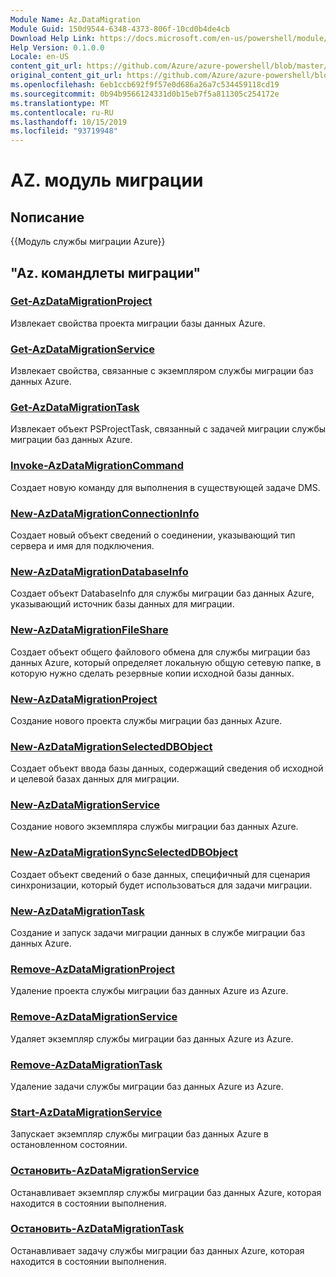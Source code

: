 ```yaml
---
Module Name: Az.DataMigration
Module Guid: 150d9544-6348-4373-806f-10cd0b4de4cb
Download Help Link: https://docs.microsoft.com/en-us/powershell/module/az.datamigration
Help Version: 0.1.0.0
Locale: en-US
content_git_url: https://github.com/Azure/azure-powershell/blob/master/src/DataMigration/DataMigration/help/Az.DataMigration.md
original_content_git_url: https://github.com/Azure/azure-powershell/blob/master/src/DataMigration/DataMigration/help/Az.DataMigration.md
ms.openlocfilehash: 6eb1ccb692f9f57e0d686a26a7c534459118cd19
ms.sourcegitcommit: 0b94b9566124331d0b15eb7f5a811305c254172e
ms.translationtype: MT
ms.contentlocale: ru-RU
ms.lasthandoff: 10/15/2019
ms.locfileid: "93719948"
---
```

# AZ. модуль миграции
## Nописание
{{Модуль службы миграции Azure}}

## "Az. командлеты миграции"
### [Get-AzDataMigrationProject](Get-AzDataMigrationProject.md)
Извлекает свойства проекта миграции базы данных Azure.

### [Get-AzDataMigrationService](Get-AzDataMigrationService.md)
Извлекает свойства, связанные с экземпляром службы миграции баз данных Azure. 

### [Get-AzDataMigrationTask](Get-AzDataMigrationTask.md)
Извлекает объект PSProjectTask, связанный с задачей миграции службы миграции баз данных Azure.

### [Invoke-AzDataMigrationCommand](Invoke-AzDataMigrationCommand.md)
Создает новую команду для выполнения в существующей задаче DMS.

### [New-AzDataMigrationConnectionInfo](New-AzDataMigrationConnectionInfo.md)
Создает новый объект сведений о соединении, указывающий тип сервера и имя для подключения.

### [New-AzDataMigrationDatabaseInfo](New-AzDataMigrationDatabaseInfo.md)
Создает объект DatabaseInfo для службы миграции баз данных Azure, указывающий источник базы данных для миграции.

### [New-AzDataMigrationFileShare](New-AzDataMigrationFileShare.md)
Создает объект общего файлового обмена для службы миграции баз данных Azure, который определяет локальную общую сетевую папке, в которую нужно сделать резервные копии исходной базы данных.

### [New-AzDataMigrationProject](New-AzDataMigrationProject.md)
Создание нового проекта службы миграции баз данных Azure.

### [New-AzDataMigrationSelectedDBObject](New-AzDataMigrationSelectedDBObject.md)
Создает объект ввода базы данных, содержащий сведения об исходной и целевой базах данных для миграции.

### [New-AzDataMigrationService](New-AzDataMigrationService.md)
Создание нового экземпляра службы миграции баз данных Azure.

### [New-AzDataMigrationSyncSelectedDBObject](New-AzDataMigrationSyncSelectedDBObject.md)
Создает объект сведений о базе данных, специфичный для сценария синхронизации, который будет использоваться для задачи миграции.

### [New-AzDataMigrationTask](New-AzDataMigrationTask.md)
Создание и запуск задачи миграции данных в службе миграции баз данных Azure.

### [Remove-AzDataMigrationProject](Remove-AzDataMigrationProject.md)
Удаление проекта службы миграции баз данных Azure из Azure.

### [Remove-AzDataMigrationService](Remove-AzDataMigrationService.md)
Удаляет экземпляр службы миграции баз данных Azure из Azure.

### [Remove-AzDataMigrationTask](Remove-AzDataMigrationTask.md)
Удаление задачи службы миграции баз данных Azure из Azure.

### [Start-AzDataMigrationService](Start-AzDataMigrationService.md)
Запускает экземпляр службы миграции баз данных Azure в остановленном состоянии. 

### [Остановить-AzDataMigrationService](Stop-AzDataMigrationService.md)
Останавливает экземпляр службы миграции баз данных Azure, которая находится в состоянии выполнения.

### [Остановить-AzDataMigrationTask](Stop-AzDataMigrationTask.md)
Останавливает задачу службы миграции баз данных Azure, которая находится в состоянии выполнения.

